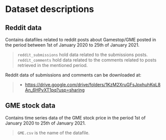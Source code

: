 # Dataset descriptions

## Reddit data

Contains datafiles related to reddit posts about Gamestop/GME posted in the period between 1st of January 2020 to 25th of January 2021.
> `reddit_submissions` hold data related to the submissions posts.
> `reddit_comments` hold data related to the comments related to posts retrieved in the mentioned period.

Reddit data of submissions and comments can be downloaded at:
> - https://drive.google.com/drive/folders/1KzM2XruGFsJpxhuhKqL8An_6HPvXT1pq?usp=sharing 

## GME stock data

Contains time series data of the GME stock price in the period 1st of January 2020 to 25th of January 2021.
> `GME.csv` is the name of the datafile.